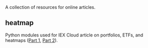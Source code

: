 
A collection of resources for online articles.

## heatmap

Python modules used for IEX Cloud article on portfolios, ETFs, and heatmaps ([Part 1](https://iexcloud.io/community/blog/how-to-build-a-heatmap-of-the-stock-market-part-one-portfolios-etfs-and-prices), [Part 2](https://iexcloud.io/community/blog/building-a-heatmap-of-the-stock-market-part-two-squarified-treemaps-in-elm)).

